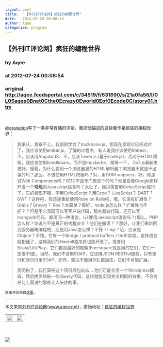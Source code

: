 ```yaml
---
layout: post
title:  "【外刊IT评论网】疯狂的编程世界"
date:   2012-07-24 00:08:54
author: Aqee
categories: program
---
```


## 【外刊IT评论网】疯狂的编程世界
### by Aqee
### at 2012-07-24 00:08:54
### original <http://aqee.feedsportal.com/c/34519/f/631690/s/21a0fa56/l/0L0Saqee0Bnet0Cthe0Ecrazy0Eworld0Eof0Ecode0C/story01.htm>

<br><p><a title="@eranation on Twitter" href="http://twitter.com/eranation">@eranation</a>写了一条非常有趣的评论，我把他描述的这些看作是疯狂的编程世界：</p> <blockquote><p>我承认，我跟不上。我刚刚学会了backbone.js，但现在发现它已经过时了，我应该使用ember.js，了解的过程中，有人说我应该使用Meteor，不，应该用AngularJS，不，应该Tower.js (基于node.js)，而对于HTML模板，我应该使用handlebars，而不是mustache，稍等一下， DoT.js看起来更好，慢着，为什么要用一个浏览器里的HTML解析器？浏览器不就是干这事的吗？那么，不该使用HTML模板吗？对，用DOM snippets，好，你是说Web Components吗？W3C不是专门做这个的吗？你是说像Google那样开发一个<strong>常规</strong>的Javascript语言吗？太扯了，我只需要用CofeeScript就行了，它的表现不错，不用CofeeScript？用Coco？ LiveScript？ DART？ GWT？这样吧，我还是重新使用Ruby on Rails吧，哦，它没有扩展性？Grails？Groovy？ Roo？太简单？那好，node.js怎么样？扩展性也不好？？但是用它我既可以写客户端代码，服务器端代码，还可以写mongodb代码，都用同一种语言。(非要用Javascript语言吗？)那么，PHP怎么样？你说它不是真正的线程安全？他们在撒谎？？那好，让我们重新回到服务器端编程吧，还是用Java怎么样？不好？Lisp？哦，应该是Clojure？不错，它有一个Bridge / protocol buffers / thrift实现，这样语言就相通了，这样我们的Haskell程序员也能开发了。或者用Scala/Lift/Play，它们都是最好的框架(Foresquare就是用的它们，它们一定很不错)。当然，我们不该用SOAP，应该用JSON RESTful服务，只有银行和沃尔玛用SOAP，还有，坚决不能用SQL数据库，它们不可能扩展。</p> <p>我明白了，我打算把这个项目外包出去… 他们可能会用一个Wordpress模板，然后拷贝粘贴一些jQuery代码，这样就能实现完全相同的效果，不会有任何上面说的那些让人头疼的事。</p></blockquote> <p><small>这条评论来自<a title="I bet you over-engineered your startup" href="http://www.zemanta.com/fruitblog/i-bet-you-over-engineered-your-startup/">这里</a>。</small></p> <hr>本文来自<a href="http://www.aqee.net">外刊IT评论网</a>(<a href="http://www.aqee.net">www.aqee.net</a>)，原始地址：<a href="http://www.aqee.net/the-crazy-world-of-code/" rel="bookmark">疯狂的编程世界</a><br><img width="1" height="1" src="http://aqee.feedsportal.com/c/34519/f/631690/s/21a0fa56/mf.gif" border="0"><div><table border="0"><tr><td valign="middle"><a href="http://share.feedsportal.com/viral/sendEmail.cfm?lang=en&amp;title=%E3%80%90%E5%A4%96%E5%88%8AIT%E8%AF%84%E8%AE%BA%E7%BD%91%E3%80%91%E7%96%AF%E7%8B%82%E7%9A%84%E7%BC%96%E7%A8%8B%E4%B8%96%E7%95%8C&amp;link=http%3A%2F%2Fwww.aqee.net%2Fthe-crazy-world-of-code%2F"><img src="http://res3.feedsportal.com/images/emailthis2.gif" border="0"></a></td><td valign="middle"><a href="http://res.feedsportal.com/viral/bookmark.cfm?title=%E3%80%90%E5%A4%96%E5%88%8AIT%E8%AF%84%E8%AE%BA%E7%BD%91%E3%80%91%E7%96%AF%E7%8B%82%E7%9A%84%E7%BC%96%E7%A8%8B%E4%B8%96%E7%95%8C&amp;link=http%3A%2F%2Fwww.aqee.net%2Fthe-crazy-world-of-code%2F"><img src="http://res3.feedsportal.com/images/bookmark.gif" border="0"></a></td></tr></table></div><br><br><a href="http://da.feedsportal.com/r/139262487329/u/0/f/631690/c/34519/s/21a0fa56/a2.htm"><img src="http://da.feedsportal.com/r/139262487329/u/0/f/631690/c/34519/s/21a0fa56/a2.img" border="0"></a><img width="1" height="1" src="http://pi.feedsportal.com/r/139262487329/u/0/f/631690/c/34519/s/21a0fa56/a2t.img" border="0"><img src="http://www1.feedsky.com/t1/664286283/aqee-net/feedsky/s.gif?r=http://aqee.feedsportal.com/c/34519/f/631690/s/21a0fa56/l/0L0Saqee0Bnet0Cthe0Ecrazy0Eworld0Eof0Ecode0C/story01.htm" border="0" height="0" width="0">